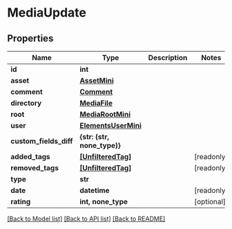 # MediaUpdate


## Properties

Name | Type | Description | Notes
------------ | ------------- | ------------- | -------------
**id** | **int** |  | 
**asset** | [**AssetMini**](AssetMini.md) |  | 
**comment** | [**Comment**](Comment.md) |  | 
**directory** | [**MediaFile**](MediaFile.md) |  | 
**root** | [**MediaRootMini**](MediaRootMini.md) |  | 
**user** | [**ElementsUserMini**](ElementsUserMini.md) |  | 
**custom_fields_diff** | **{str: (str, none_type)}** |  | 
**added_tags** | [**[UnfilteredTag]**](UnfilteredTag.md) |  | [readonly] 
**removed_tags** | [**[UnfilteredTag]**](UnfilteredTag.md) |  | [readonly] 
**type** | **str** |  | 
**date** | **datetime** |  | [readonly] 
**rating** | **int, none_type** |  | [optional] 

[[Back to Model list]](../#documentation-for-models) [[Back to API list]](../#documentation-for-api-endpoints) [[Back to README]](../)


